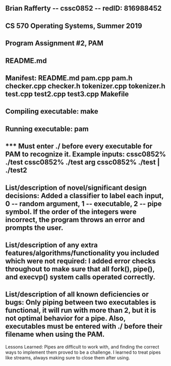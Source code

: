 Brian Rafferty -- cssc0852 -- redID: 816988452
---------------------
CS 570 Operating Systems, Summer 2019
---------------------
Program Assignment #2, PAM
---------------------
README.md
---------------------
Manifest:
    README.md
    pam.cpp
    pam.h
    checker.cpp
    checker.h
    tokenizer.cpp
    tokenizer.h
    test.cpp
    test2.cpp
    test3.cpp
    Makefile
----------------------
Compiling executable:
    make
----------------------
Running executable:
    pam 
----------------------
*** Must enter ./ before every executable for PAM to recognize it.
Example inputs:
    cssc0852% ./test
    cssc0852% ./test arg
    cssc0852% ./test | ./test2
----------------------
List/description of novel/significant design decisions:
Added a classifier to label each input, 0 -- random argument,
1 -- executable, 2 -- pipe symbol. If the order of the integers
were incorrect, the program throws an error and prompts the user.
----------------------
List/description of any extra features/algorithms/functionality 
you included which were not required:
I added error checks throughout to make sure that all fork(), 
pipe(), and execvp() system calls operated correctly.
----------------------
List/description of all known deficiencies or bugs:
Only piping between two executables is functional,
it will run with more than 2, but it is not optimal
behavior for a pipe. Also, executables must be entered
with ./ before their filename when using the PAM.
----------------------
Lessons Learned:
Pipes are difficult to work with, and finding the
correct ways to implement them proved to be a challenge.
I learned to treat pipes like streams, always making sure
to close them after using.
